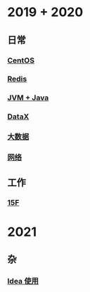 # 2019 + 2020

## 日常
### [CentOS](./centos/index.md)

### [Redis](./redis/index.md)

### [JVM + Java](./jvm/index.md)

### [DataX](./datax/index.md)

### [大数据](./bigdata/index.md)

### [网络](./network/index.md)

## 工作
### [15F](./15楼工作环境/index.md)



# 2021

## 杂

### [Idea 使用](./idea/index.md)

